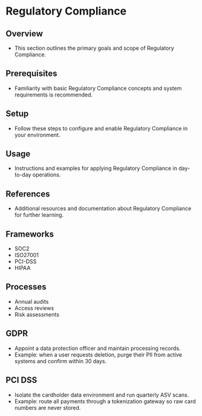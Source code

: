# Regulatory Compliance

## Overview
- This section outlines the primary goals and scope of Regulatory Compliance.

## Prerequisites
- Familiarity with basic Regulatory Compliance concepts and system requirements is recommended.

## Setup
- Follow these steps to configure and enable Regulatory Compliance in your environment.

## Usage
- Instructions and examples for applying Regulatory Compliance in day-to-day operations.

## References
- Additional resources and documentation about Regulatory Compliance for further learning.


## Frameworks
- SOC2
- ISO27001
- PCI-DSS
- HIPAA

## Processes
- Annual audits
- Access reviews
- Risk assessments

## GDPR
- Appoint a data protection officer and maintain processing records.
- Example: when a user requests deletion, purge their PII from active systems and confirm within 30 days.

## PCI DSS
- Isolate the cardholder data environment and run quarterly ASV scans.
- Example: route all payments through a tokenization gateway so raw card numbers are never stored.
